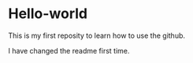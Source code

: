 # Hello-world
This is my first reposity to learn how to use the github.

I have changed the readme first time.
